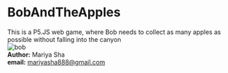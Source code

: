 # BobAndTheApples
This is a P5.JS web game, where Bob needs to collect as many apples as possible without falling into the canyon
<br>
![bob](https://user-images.githubusercontent.com/32107652/100143376-1766c200-2e4a-11eb-9cd9-6f758816a91f.jpg)
<br>
<b>Author:</b> Mariya Sha
<br>
<b>email:</b> mariyasha888@gmail.com
